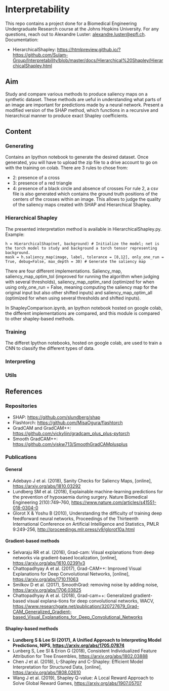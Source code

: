 # Interpretability
This repo contains a project done for a Biomedical Engineering Undergraduate Research course at the Johns Hopkins University.
For any questions, reach out to Alexandre Luster: alexandre.luster@epfl.ch.
Documentation: 
- HierarchicalShapley: https://htmlpreview.github.io/?https://github.com/Sulam-Group/Interpretability/blob/master/docs/Hierarchical%20Shapley/HierarchicalShapley.html

## Aim 
Study and compare various methods to produce saliency maps on a synthetic dataset. These methods are ueful in understanding what parts of an image are important for predictions made by a neural network. 
Present a modified version of the SHAP method, which functions in a recursive and hierarchical manner to produce exact Shapley coefficients. 

## Content 

### Generating 
Contains an Ipython notebook to generate the desired dataset.
Once generated, you will have to upload the zip file to a drive account to go on with the training on colab. 
There are 3 rules to chose from: 
- 2: presence of a cross
- 3: presence of a red triangle
- 4: presence of a black circle and absence of crosses
For rule 2, a csv file is also generated which contains the ground truth positions of the centers of the crosses within an image. This allows to judge the quality of the saliency maps created with SHAP and Hierarchical Shapley.

### Hierarchical Shapley
The presented interpretation method is available in HierarchicalShapley.py. Example: 

    h = HierarchicalShap(net, background) # Initialize the model; net is the torch model to study and background a torch tensor representing background.
    mask = h.saliency_map(image, label, tolerance = [8,12], only_one_run = True, debug=False, max_depth = 30) # Generate the saliency map 
    
There are four different implementations. Saliency_map, saliency_map_optim_tol (improved for running the algorithm when judging with several thresholds), saliency_map_optim_rand (optimized for when using only_one_run = False, meaning computing the saliency map for the original input but also other shifted inputs) and saliency_map_optim_all (optimized for when using several thresholds and shifted inputs). 

In ShapleyComparison.ipynb, an Ipython notebook hosted on google colab, the different implementations are compared, and this module is compared to other shapley-based methods.

### Training 
The differet Ipython notebooks, hosted on google colab, are used to train a CNN to classify the different types of data. 

### Interpreting 

### Utils 

## References 
### Repositories 
- SHAP: https://github.com/slundberg/shap
- Flashtorch: https://github.com/MisaOgura/flashtorch
- GradCAM and GradCAM++: https://github.com/vickyliin/gradcam_plus_plus-pytorch
- Smooth GradCAM++: https://github.com/yiskw713/SmoothGradCAMplusplus
### Publications 
#### General
- Adebayo J et al. (2018), Sanity Checks for Saliency Maps, [online], https://arxiv.org/abs/1810.03292
- Lundberg SM et al. (2018), Explainable machine-learning predictions for the prevention of hypoxaemia during surgery. Nature Biomedical Engineering 2(10):749–760, https://www.nature.com/articles/s41551-018-0304-0
- Glorot X & Yoshu B (2010), Understanding the difficulty of training deep feedforward neural networks, Proceedings of the Thirteenth International Conference on Artificial Intelligence and Statistics, PMLR 9:249-256, http://proceedings.mlr.press/v9/glorot10a.html
#### Gradient-based methods 
- Selvaraju RR et al. (2016), Grad-cam: Visual explanations from deep networks via gradient-based localization, [online],  https://arxiv.org/abs/1610.02391v3
- Chattopadhyay A et al. (2017), Grad-CAM++: Improved Visual Explanations for Deep Convolutional Networks, [online], https://arxiv.org/abs/1710.11063
- Smilkov D et al. (2017), SmoothGrad: removing noise by adding noise, https://arxiv.org/abs/1706.03825
- Chattopadhyay A et al. (2018), Grad-cam++: Generalized gradient-based visual explana-tions for deep convolutional networks, WACV, https://www.researchgate.net/publication/320727679_Grad-CAM_Generalized_Gradient-based_Visual_Explanations_for_Deep_Convolutional_Networks
#### Shapley-based methods 
- **Lundberg S & Lee SI (2017), A Unified Approach to Interpreting Model Predictions, NIPS, https://arxiv.org/abs/1705.07874**
- Lunberg S, Lee SI & Erion G (2018), Consistent Individualized Feature Attribution for Tree Ensembles, https://arxiv.org/abs/1802.03888 
- Chen J et al. (2018), L-Shapley and C-Shapley: Efficient Model Interpretation for Structured Data, [online], https://arxiv.org/abs/1808.02610
- Wang J et al. (2019), Shapley Q-value: A Local Reward Approach to Solve Global Reward Games, https://arxiv.org/abs/1907.05707

